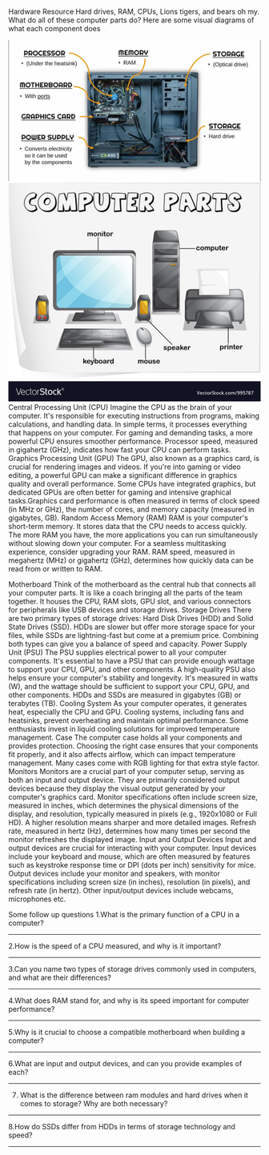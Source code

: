 Hardware Resource
Hard drives, RAM, CPUs, Lions tigers, and bears oh my. 
What do all of these computer parts do?
Here are some visual  diagrams of what each component does

![first diagram](https://github.com/Striving-to-learn/Technical-writing/blob/main/images/Picture1.png)
![second diagram](https://github.com/Striving-to-learn/Technical-writing/blob/main/images/Picture2.png)
Central Processing Unit (CPU)
Imagine the CPU as the brain of your computer. It's responsible for executing instructions from programs, making calculations, and handling data. In simple terms, it processes everything that happens on your computer. For gaming and demanding tasks, a more powerful CPU ensures smoother performance. Processor speed, measured in gigahertz (GHz), indicates how fast your CPU can perform tasks.
Graphics Processing Unit (GPU)
The GPU, also known as a graphics card, is crucial for rendering images and videos. If you're into gaming or video editing, a powerful GPU can make a significant difference in graphics quality and overall performance. Some CPUs have integrated graphics, but dedicated GPUs are often better for gaming and intensive graphical tasks.Graphics card performance is often measured in terms of clock speed (in MHz or GHz), the number of cores, and memory capacity (measured in gigabytes, GB). 
Random Access Memory (RAM)
RAM is your computer's short-term memory. It stores data that the CPU needs to access quickly. The more RAM you have, the more applications you can run simultaneously without slowing down your computer. For a seamless multitasking experience, consider upgrading your RAM.  RAM speed, measured in megahertz (MHz) or gigahertz (GHz), determines how quickly data can be read from or written to RAM. 



Motherboard
Think of the motherboard as the central hub that connects all your computer parts. It is like a coach bringing all the parts of the team together.  It houses the CPU, RAM slots, GPU slot, and various connectors for peripherals like USB devices and storage drives. 
Storage Drives
There are two primary types of storage drives: Hard Disk Drives (HDD) and Solid State Drives (SSD). HDDs are slower but offer more storage space for your files, while SSDs are lightning-fast but come at a premium price. Combining both types can give you a balance of speed and capacity.
Power Supply Unit (PSU)
The PSU supplies electrical power to all your computer components. It's essential to have a PSU that can provide enough wattage to support your CPU, GPU, and other components. A high-quality PSU also helps ensure your computer's stability and longevity. It's measured in watts (W), and the wattage should be sufficient to support your CPU, GPU, and other components. HDDs and SSDs are measured in gigabytes (GB) or terabytes (TB).
Cooling System
As your computer operates, it generates heat, especially the CPU and GPU. Cooling systems, including fans and heatsinks, prevent overheating and maintain optimal performance. Some enthusiasts invest in liquid cooling solutions for improved temperature management.
Case
The computer case holds all your components and provides protection. Choosing the right case ensures that your components fit properly, and it also affects airflow, which can impact temperature management. Many cases come with RGB lighting for that extra style factor.
Monitors
Monitors are a crucial part of your computer setup, serving as both an input and output device. 
They are primarily considered output devices because they display the visual output generated by your computer's graphics card. Monitor specifications often include screen size, measured in inches, which determines the physical dimensions of the display, and resolution, typically measured in pixels (e.g., 1920x1080 or Full HD). A higher resolution means sharper and more detailed images. Refresh rate, measured in hertz (Hz), determines how many times per second the monitor refreshes the displayed image.
Input and Output Devices
Input and output devices are crucial for interacting with your computer. Input devices include your keyboard and mouse, which are often measured by features such as keystroke response time or DPI (dots per inch) sensitivity for mice. Output devices include your monitor and speakers, with monitor specifications including screen size (in inches), resolution (in pixels), and refresh rate (in hertz). Other input/output devices include webcams, microphones etc. 

Some follow up questions
1.What is the primary function of a CPU in a computer?
________________________________________________________________________________
2.How is the speed of a CPU measured, and why is it important?
________________________________________________________________________________
3.Can you name two types of storage drives commonly used in computers, and what are their differences?
________________________________________________________________________________
4.What does RAM stand for, and why is its speed important for computer performance?
________________________________________________________________________________
5.Why is it crucial to choose a compatible motherboard when building a computer?
________________________________________________________________________________
6.What are input and output devices, and can you provide examples of each?
________________________________________________________________________________
7. What is the difference between ram modules and hard drives when it comes to storage? Why are both necessary?
________________________________________________________________________________
8.How do SSDs differ from HDDs in terms of storage technology and speed?
________________________________________________________________________________________________________________________

